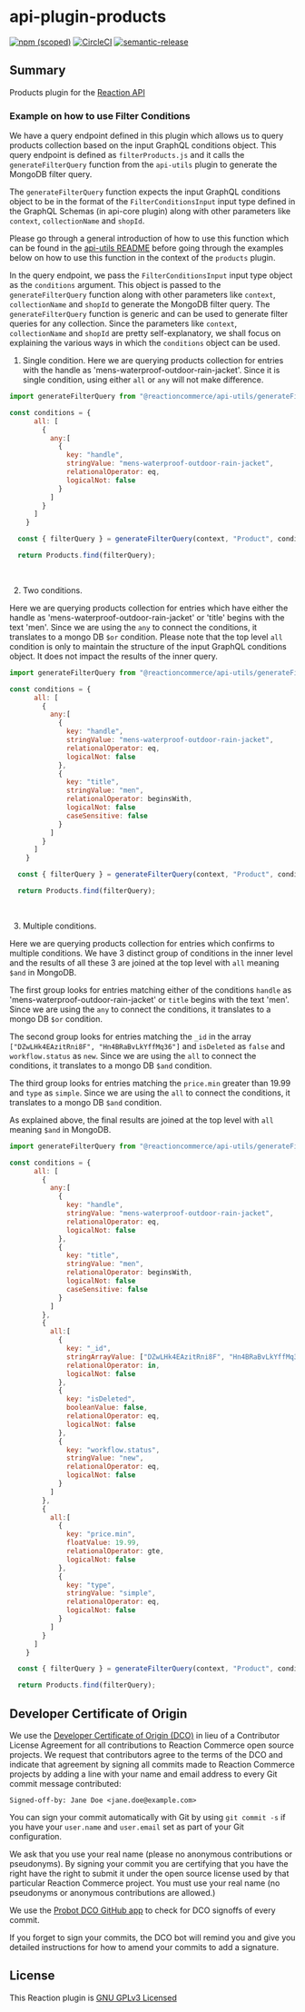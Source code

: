 # api-plugin-products

[![npm (scoped)](https://img.shields.io/npm/v/@reactioncommerce/api-plugin-products.svg)](https://www.npmjs.com/package/@reactioncommerce/api-plugin-products)
[![CircleCI](https://circleci.com/gh/reactioncommerce/api-plugin-products.svg?style=svg)](https://circleci.com/gh/reactioncommerce/api-plugin-products)
[![semantic-release](https://img.shields.io/badge/%20%20%F0%9F%93%A6%F0%9F%9A%80-semantic--release-e10079.svg)](https://github.com/semantic-release/semantic-release)

## Summary

Products plugin for the [Reaction API](https://github.com/reactioncommerce/reaction)

### Example on how to use Filter Conditions

We have a query endpoint defined in this plugin which allows us to query products collection based on the input GraphQL conditions object. This query endpoint is defined as `filterProducts.js` and it calls the `generateFilterQuery` function from the `api-utils` plugin to generate the MongoDB filter query.

The `generateFilterQuery` function expects the input GraphQL conditions object to be in the format of the `FilterConditionsInput` input type defined in the GraphQL Schemas (in api-core plugin) along with other parameters like `context`, `collectionName` and `shopId`.

Please go through a general introduction of how to use this function which can be found in the [api-utils README](https://github.com/reactioncommerce/reaction/tree/trunk/packages/api-utils/docs) before going through the examples below on how to use this function in the context of the `products` plugin.

In the query endpoint, we pass the `FilterConditionsInput` input type object as the `conditions` argument. This object is passed to the `generateFilterQuery` function along with other parameters like `context`, `collectionName` and `shopId` to generate the MongoDB filter query. The `generateFilterQuery` function is generic and can be used to generate filter queries for any collection. Since the parameters like `context`, `collectionName` and `shopId` are pretty self-explanatory, we shall focus on explaining the various ways in which the `conditions` object can be used.

1. Single condition.
Here we are querying products collection for entries with the handle as 'mens-waterproof-outdoor-rain-jacket'. Since it is single condition, using either `all` or `any` will not make difference. 

```js
import generateFilterQuery from "@reactioncommerce/api-utils/generateFilterQuery.js";

const conditions = {
      all: [
        {
          any:[
            {
              key: "handle",
              stringValue: "mens-waterproof-outdoor-rain-jacket",
              relationalOperator: eq,
              logicalNot: false
            }
          ]
        }
      ]
    }

  const { filterQuery } = generateFilterQuery(context, "Product", conditions, shopId);

  return Products.find(filterQuery);
```
<br>

2. Two conditions.

Here we are querying products collection for entries which have either the handle as 'mens-waterproof-outdoor-rain-jacket' or 'title' begins with the text 'men'. Since we are using the `any` to connect the conditions, it translates to a mongo DB `$or` condition. Please note that the top level `all` condition is only to maintain the structure of the input GraphQL conditions object. It does not impact the results of the inner query.


```js
import generateFilterQuery from "@reactioncommerce/api-utils/generateFilterQuery.js";

const conditions = {
      all: [
        {
          any:[
            {
              key: "handle",
              stringValue: "mens-waterproof-outdoor-rain-jacket",
              relationalOperator: eq,
              logicalNot: false
            }, 
            {
              key: "title",
              stringValue: "men",
              relationalOperator: beginsWith,
              logicalNot: false
              caseSensitive: false
            }
          ]
        }
      ]
    }

  const { filterQuery } = generateFilterQuery(context, "Product", conditions, shopId);

  return Products.find(filterQuery);
```
<br>

3. Multiple conditions.

Here we are querying products collection for entries which confirms to multiple conditions.
We have 3 distinct group of conditions in the inner level and the results of all these 3 are joined at the top level with `all` meaning `$and` in MongoDB.

The first group looks for entries matching either of the conditions `handle` as 'mens-waterproof-outdoor-rain-jacket' or `title` begins with the text 'men'. Since we are using the `any` to connect the conditions, it translates to a mongo DB `$or` condition.

The second group looks for entries matching the `_id` in the array `["DZwLHk4EAzitRni8F", "Hn4BRaBvLkYffMq36"]` and `isDeleted` as `false` and `workflow.status` as `new`. Since we are using the `all` to connect the conditions, it translates to a mongo DB `$and` condition.

The third group looks for entries matching the `price.min` greater than 19.99 and `type` as `simple`. Since we are using the `all` to connect the conditions, it translates to a mongo DB `$and` condition.

As explained above, the final results are joined at the top level with `all` meaning `$and` in MongoDB.

```js
import generateFilterQuery from "@reactioncommerce/api-utils/generateFilterQuery.js";

const conditions = {
      all: [
        {
          any:[
            {
              key: "handle",
              stringValue: "mens-waterproof-outdoor-rain-jacket",
              relationalOperator: eq,
              logicalNot: false
            }, 
            {
              key: "title",
              stringValue: "men",
              relationalOperator: beginsWith,
              logicalNot: false
              caseSensitive: false
            }
          ]
        },
        {
          all:[
            {
              key: "_id",
              stringArrayValue: ["DZwLHk4EAzitRni8F", "Hn4BRaBvLkYffMq36"],
              relationalOperator: in,
              logicalNot: false
            },
            {
              key: "isDeleted",
              booleanValue: false,
              relationalOperator: eq,
              logicalNot: false
            },
            {
              key: "workflow.status",
              stringValue: "new",
              relationalOperator: eq,
              logicalNot: false
            }
          ]
        },
        {
          all:[
            {
              key: "price.min",
              floatValue: 19.99,
              relationalOperator: gte,
              logicalNot: false
            },
            {
              key: "type",
              stringValue: "simple",
              relationalOperator: eq,
              logicalNot: false
            }
          ]
        }
      ]
    }

  const { filterQuery } = generateFilterQuery(context, "Product", conditions, shopId);

  return Products.find(filterQuery);
```
## Developer Certificate of Origin
We use the [Developer Certificate of Origin (DCO)](https://developercertificate.org/) in lieu of a Contributor License Agreement for all contributions to Reaction Commerce open source projects. We request that contributors agree to the terms of the DCO and indicate that agreement by signing all commits made to Reaction Commerce projects by adding a line with your name and email address to every Git commit message contributed:
```
Signed-off-by: Jane Doe <jane.doe@example.com>
```

You can sign your commit automatically with Git by using `git commit -s` if you have your `user.name` and `user.email` set as part of your Git configuration.

We ask that you use your real name (please no anonymous contributions or pseudonyms). By signing your commit you are certifying that you have the right have the right to submit it under the open source license used by that particular Reaction Commerce project. You must use your real name (no pseudonyms or anonymous contributions are allowed.)

We use the [Probot DCO GitHub app](https://github.com/apps/dco) to check for DCO signoffs of every commit.

If you forget to sign your commits, the DCO bot will remind you and give you detailed instructions for how to amend your commits to add a signature.

## License
This Reaction plugin is [GNU GPLv3 Licensed](./LICENSE.md)
